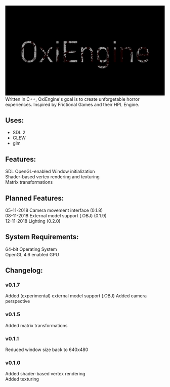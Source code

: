 ![alt text](https://github.com/OpravdovyKvejk/OxiEngine/blob/master/oxiengine.png "OxiEngine Logo")  
Written in C++, OxiEngine's goal is to create unforgetable horror experiences.
Inspired by Frictional Games and their HPL Engine. 
## Uses:
- SDL 2  
- GLEW  
- glm  
## Features:
SDL OpenGL-enabled Window initialization  
Shader-based vertex rendering and texturing  
Matrix transformations
## Planned Features:
05-11-2018 Camera movement interface (0.1.8)  
08-11-2018 External model support (.OBJ) (0.1.9)  
12-11-2018 Lighting (0.2.0)  
## System Requirements:
64-bit Operating System  
OpenGL 4.6 enabled GPU
## Changelog:
### v0.1.7
Added (experimental) external model support (.OBJ)
Added camera perspective
### v0.1.5
Added matrix transformations  
### v0.1.1
Reduced window size back to 640x480  
### v0.1.0
Added shader-based vertex rendering  
Added texturing  
